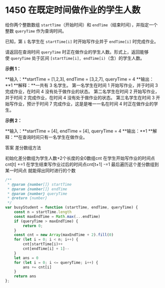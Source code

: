 # 1450 在既定时间做作业的学生人数
给你两个整数数组 `startTime`（开始时间）和 `endTime`（结束时间），并指定一个整数 `queryTime` 作为查询时间。

已知，第 `i` 名学生在 `startTime[i]` 时开始写作业并于 `endTime[i]` 时完成作业。

请返回在查询时间 `queryTime` 时正在做作业的学生人数。形式上，返回能够使 `queryTime` 处于区间 `[startTime[i], endTime[i)`（含）的学生人数。

**示例 1：**

**输入：**startTime = [1,2,3], endTime = [3,2,7], queryTime = 4
**输出：**1
**解释：**一共有 3 名学生。
第一名学生在时间 1 开始写作业，并于时间 3 完成作业，在时间 4 没有处于做作业的状态。
第二名学生在时间 2 开始写作业，并于时间 2 完成作业，在时间 4 没有处于做作业的状态。
第三名学生在时间 3 开始写作业，预计于时间 7 完成作业，这是是唯一一名在时间 4 时正在做作业的学生。

**示例 2：**

**输入：**startTime = [4], endTime = [4], queryTime = 4
**输出：**1
**解释：**在查询时间只有一名学生在做作业。


答案 差分数组方法

初始化差分数组为学生人数+2个长度的全0数组cnt
在学生开始写作业的时间点cnt[t] +=1
在学生结束写作业过后的时间点cnt[t+1] -=1
最后遍历这个差分数组到某一时间点 就能得出同时进行的个数

```js
/**
 * @param {number[]} startTime
 * @param {number[]} endTime
 * @param {number} queryTime
 * @return {number}
 */
var busyStudent = function (startTime, endTime, queryTime) {
    const n = startTime.length
    const maxEndTime = Math.max(...endTime)
    if (queryTime > maxEndTime) {
        return 0;
    }
    const cnt = new Array(maxEndTime + 2).fill(0)
    for (let i = 0; i < n; i++) {
        cnt[startTime[i)++
        cnt[endTime[i] + 1]--
    }
    let ans = 0
    for (let i = 0; i <= queryTime; i++) {
        ans += cnt[i]
    }
    return ans
};
```
